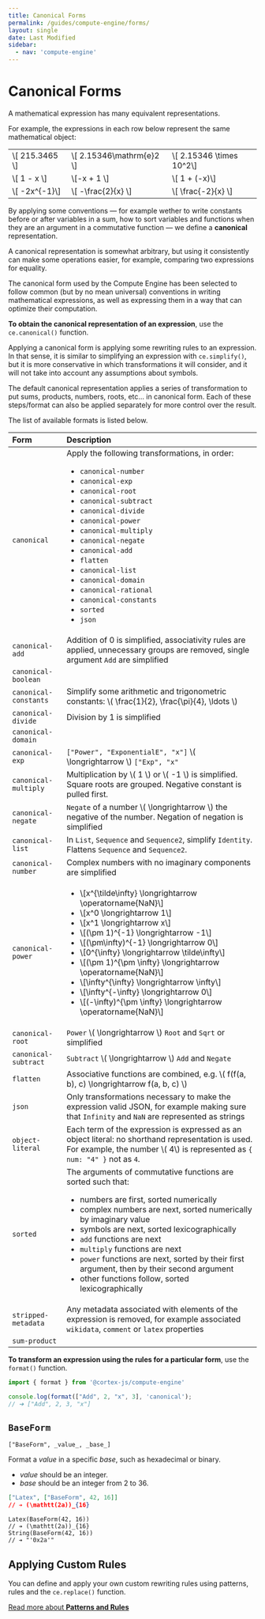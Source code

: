 ```yaml
---
title: Canonical Forms
permalink: /guides/compute-engine/forms/
layout: single
date: Last Modified
sidebar:
  - nav: 'compute-engine'
---
```


<script type='module'>
    import {  renderMathInDocument } 
      from '//unpkg.com/mathlive/dist/mathlive.min.mjs';
    renderMathInDocument({
      TeX: {
        delimiters: {
          inline: [ ['$', '$'], ['\\(', '\\)']],
          display: [['$$', '$$'],['\\[', '\\]']],
        },
      },
      asciiMath: null,
      processEnvironments : false,
      renderAccessibleContent: false,
    });
</script>

# Canonical Forms

A mathematical expression has many equivalent representations. 

For example, the expressions in each row below represent the same mathematical 
object:

| | | | 
| :-- | :-- | :-- |
| \\[ 215.3465 \\]  | \\[ 2.15346\\mathrm{e}2 \\]    | \\[  2.15346 \\times 10^2\\]|
| \\[ 1 - x \\]     | \\[-x + 1 \\]        | \\[  1 + (-x)\\]|
| \\[ -2x^{-1}\\]   | \\[ -\frac{2}{x} \\] |  \\[ \frac{-2}{x} \\]| 

By applying some conventions &mdash; for example wether to write constants before 
or after variables in a sum, how to sort variables and functions when they are an argument in a commutative function &mdash; we define a **canonical**
representation. 

A canonical representation is somewhat arbitrary, but using it consistently
can make some operations easier, for example, comparing two expressions for
equality.

The canonical form used by the Compute Engine has been selected to follow 
common (but by no mean universal) conventions in writing mathematical 
expressions, as well as expressing them in a way that can optimize their computation.

**To obtain the canonical representation of an expression**, use the 
`ce.canonical()` function.

Applying a canonical form is applying some rewriting rules to an expression.
In that sense, it is similar to simplifying an expression with 
`ce.simplify()`, but it is more conservative in which transformations
it will consider, and it will not take into account any assumptions about 
symbols.


The default canonical representation applies a series of transformation to 
put sums, products, numbers, roots, etc... in canonical form. Each of
these steps/format can also be applied separately for more control over the result.

The list of available formats is listed below.


<div class=symbols-table>

| Form | Description |
| :--- | :--- |
| `canonical` | Apply the following transformations, in order: <ul><li> `canonical-number`</li><li>`canonical-exp`</li><li>`canonical-root`</li><li>`canonical-subtract`</li><li>`canonical-divide`</li><li>`canonical-power`</li><li>`canonical-multiply`</li><li>`canonical-negate`</li><li>`canonical-add`</li><li>`flatten`</li><li>`canonical-list`</li><li>`canonical-domain`</li><li>`canonical-rational`</li><li>`canonical-constants`</li><li>`sorted`</li><li>`json`</li></ul>|
| `canonical-add` | Addition of 0 is simplified, associativity rules are applied, unnecessary groups are removed, single argument `Add` are simplified |
| `canonical-boolean` ||
| `canonical-constants` | Simplify some arithmetic and trigonometric constants: \\( \frac{1}{2}, \frac{\pi}{4}, \ldots \\) |
| `canonical-divide` | Division by 1 is simplified |
| `canonical-domain` | |
| `canonical-exp` | `["Power", "ExponentialE", "x"]` \\( \longrightarrow \\) `["Exp", "x"` |
| `canonical-multiply` | Multiplication by \\( 1 \\)  or \\( -1 \\) is simplified. Square roots are grouped. Negative constant is pulled first. |
| `canonical-negate` | `Negate` of a number \\( \longrightarrow \\) the negative of the number. Negation of negation is simplified |
| `canonical-list` | In `List`, `Sequence` and `Sequence2`, simplify `Identity`. Flattens `Sequence` and `Sequence2`. | 
| `canonical-number` | Complex numbers with no imaginary components are simplified |
| `canonical-power` | <ul><li>\\[x^{\tilde\infty} \longrightarrow \operatorname{NaN}\\]</li><li>\\[x^0 \longrightarrow 1\\]</li><li>\\[x^1 \longrightarrow x\\]</li><li>\\[(\pm 1)^{-1} \longrightarrow -1\\]</li><li>\\[(\pm\infty)^{-1} \longrightarrow 0\\]</li><li>\\[0^{\infty} \longrightarrow \tilde\infty\\]</li><li>\\[(\pm 1)^{\pm \infty} \longrightarrow \operatorname{NaN}\\]</li><li>\\[\infty^{\infty} \longrightarrow \infty\\]</li><li>\\[\infty^{-\infty} \longrightarrow 0\\]</li><li>\\[(-\infty)^{\pm \infty} \longrightarrow \operatorname{NaN}\\]</li></ul> |
| `canonical-root` | `Power` \\( \longrightarrow \\) `Root` and `Sqrt` or simplified|
| `canonical-subtract` | `Subtract` \\( \longrightarrow \\) `Add` and `Negate` |
| `flatten` | Associative functions are combined, e.g. \\( f(f(a, b), c) \longrightarrow f(a, b, c) \\) |
| `json` | Only transformations necessary to make the expression valid JSON, for example making sure that `Infinity` and `NaN` are represented as strings|
| `object-literal` | Each term of the expression is expressed as an object literal: no shorthand representation is used. For example, the number \\( 4\\) is represented as `{ num: "4" }` not as `4`.|
| `sorted` | The arguments of commutative functions are sorted such that: <ul><li> numbers are first, sorted numerically </li><li> complex numbers are next, sorted numerically by imaginary value </li><li> symbols are next, sorted lexicographically </li><li> `add` functions are next </li><li> `multiply` functions are next </li><li> `power` functions are next, sorted by their first argument, then by their second argument </li><li> other functions follow, sorted lexicographically</li></ul>|
| `stripped-metadata` | Any metadata associated with elements of the expression is removed, for example associated `wikidata`, `comment` or `latex` properties |
| `sum-product` | | 

</div>





**To transform an expression using the rules for a particular form**, use the
`format()` function.

```js
import { format } from '@cortex-js/compute-engine'

console.log(format(["Add", 2, "x", 3], 'canonical');
// ➔ ["Add", 2, 3, "x"]
```

## `BaseForm`

`["BaseForm", _value_, _base_]`

Format a _value_ in a specific _base_, such as hexadecimal or binary.

- _value_ should be an integer.
- _base_ should be an integer from 2 to 36.

```json
["Latex", ["BaseForm", 42, 16]]
// ➔ (\mathtt(2a))_{16}
```

```cortex
Latex(BaseForm(42, 16))
// ➔ (\mathtt(2a))_{16}
String(BaseForm(42, 16))
// ➔ "'0x2a'"
```


## Applying Custom  Rules

You can define and apply your own custom rewriting rules using patterns,
rules and the `ce.replace()` function.

<div class='read-more'><a href="/guides/compute-engine/patterns-and-rules/">Read more about <strong>Patterns and Rules</strong><svg class="svg-chevron" ><use xlink:href="#svg-chevron"></use></svg></a></div>
